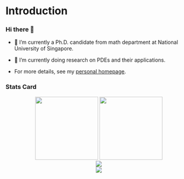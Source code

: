 # Introduction


### Hi there 👋

- 🔭 I’m currently a Ph.D. candidate from math department at National University of Singapore.


- 🌱 I’m currently doing research on PDEs and their applications.


 
- For more details, see my [personal homepage](https://gengxingri.github.io/homepage).



### Stats Card
<div align="center">
<span>  </span>
<img height="170px" src="https://github-readme-stats.vercel.app/api?username=gengxingri" /><span>  </span><img height="170px" src="https://github-readme-stats.vercel.app/api/top-langs/?username=gengxingri&layout=compact&langs_count=8" />
<span>  </span>
</div>


<div align="center">
    <img  src="https://github-readme-streak-stats.herokuapp.com/?user=gengxingri" />
</div>





<div align="center">
    <img src="https://github-readme-activity-graph.cyclic.app/graph?username=gengxingri&theme=github" />
</div>















